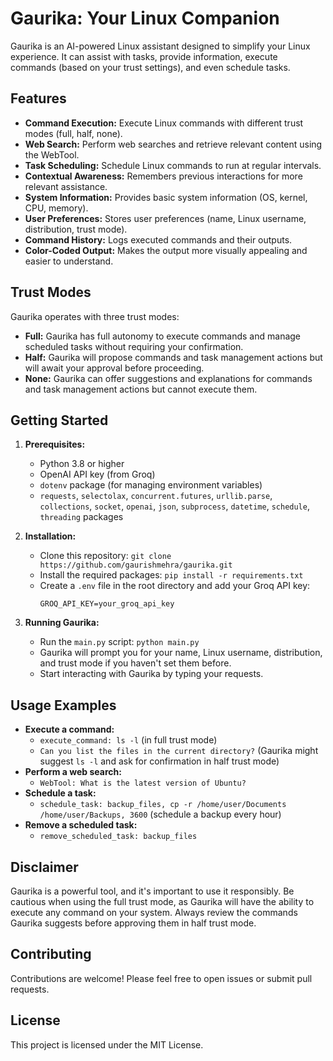 # Gaurika: Your Linux Companion

Gaurika is an AI-powered Linux assistant designed to simplify your Linux experience. It can assist with tasks, provide information, execute commands (based on your trust settings), and even schedule tasks.

## Features

- **Command Execution:** Execute Linux commands with different trust modes (full, half, none).
- **Web Search:** Perform web searches and retrieve relevant content using the WebTool.
- **Task Scheduling:** Schedule Linux commands to run at regular intervals.
- **Contextual Awareness:** Remembers previous interactions for more relevant assistance.
- **System Information:** Provides basic system information (OS, kernel, CPU, memory).
- **User Preferences:** Stores user preferences (name, Linux username, distribution, trust mode).
- **Command History:** Logs executed commands and their outputs.
- **Color-Coded Output:** Makes the output more visually appealing and easier to understand.

## Trust Modes

Gaurika operates with three trust modes:

- **Full:** Gaurika has full autonomy to execute commands and manage scheduled tasks without requiring your confirmation.
- **Half:** Gaurika will propose commands and task management actions but will await your approval before proceeding.
- **None:** Gaurika can offer suggestions and explanations for commands and task management actions but cannot execute them.

## Getting Started

1. **Prerequisites:**
   - Python 3.8 or higher
   - OpenAI API key (from Groq)
   - `dotenv` package (for managing environment variables)
   - `requests`, `selectolax`, `concurrent.futures`, `urllib.parse`, `collections`, `socket`, `openai`, `json`, `subprocess`, `datetime`, `schedule`, `threading` packages

2. **Installation:**
   - Clone this repository: `git clone https://github.com/gaurishmehra/gaurika.git`
   - Install the required packages: `pip install -r requirements.txt`
   - Create a `.env` file in the root directory and add your Groq API key:
     ```
     GROQ_API_KEY=your_groq_api_key
     ```

3. **Running Gaurika:**
   - Run the `main.py` script: `python main.py`
   - Gaurika will prompt you for your name, Linux username, distribution, and trust mode if you haven't set them before.
   - Start interacting with Gaurika by typing your requests.

## Usage Examples

- **Execute a command:**
  - `execute_command: ls -l` (in full trust mode)
  - `Can you list the files in the current directory?` (Gaurika might suggest `ls -l` and ask for confirmation in half trust mode)
- **Perform a web search:**
  - `WebTool: What is the latest version of Ubuntu?`
- **Schedule a task:**
  - `schedule_task: backup_files, cp -r /home/user/Documents /home/user/Backups, 3600` (schedule a backup every hour)
- **Remove a scheduled task:**
  - `remove_scheduled_task: backup_files`

## Disclaimer

Gaurika is a powerful tool, and it's important to use it responsibly. Be cautious when using the full trust mode, as Gaurika will have the ability to execute any command on your system. Always review the commands Gaurika suggests before approving them in half trust mode.

## Contributing

Contributions are welcome! Please feel free to open issues or submit pull requests.

## License

This project is licensed under the MIT License.